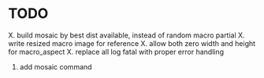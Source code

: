# TODO

X. build mosaic by best dist available, instead of random macro partial
X. write resized macro image for reference
X. allow both zero width and height for macro_aspect
X. replace all log fatal with proper error handling
1. add mosaic command
